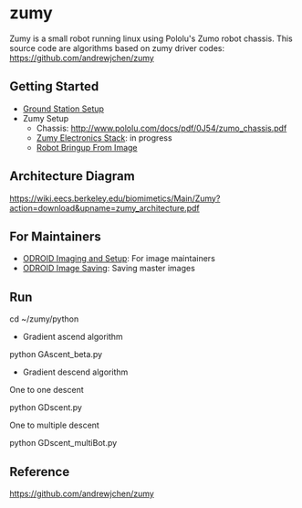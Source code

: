 # zumy
Zumy is a small robot running linux using Pololu's Zumo robot chassis. This source code are algorithms based on zumy driver codes: https://github.com/andrewjchen/zumy

## Getting Started
* [Ground Station Setup](GroundStationSetup.md)
* Zumy Setup
    * Chassis: http://www.pololu.com/docs/pdf/0J54/zumo_chassis.pdf
    * [Zumy Electronics Stack](ElectronicsSetup.md): in progress
    * [Robot Bringup From Image](RobotBringupFromImage.md)


## Architecture Diagram
https://wiki.eecs.berkeley.edu/biomimetics/Main/Zumy?action=download&upname=zumy_architecture.pdf

## For Maintainers
* [ODROID Imaging and Setup](RobotCodeSetup.md): For image maintainers
* [ODROID Image Saving](odroid_image_saving.md): Saving master images

## Run

cd ~/zumy/python

* Gradient ascend algorithm

python GAscent_beta.py

* Gradient descend algorithm

One to one descent

python GDscent.py

One to multiple descent

python GDscent_multiBot.py

## Reference 

https://github.com/andrewjchen/zumy





